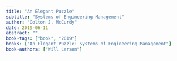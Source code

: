 ```yaml
---
title: "An Elegant Puzzle"
subtitle: "Systems of Engineering Management"
author: "Colton J. McCurdy"
date: 2019-06-11
abstract: ""
book-tags: ["book", "2019"]
books: ["An Elegant Puzzle: Systems of Engineering Management"]
book-authors: ["Will Larson"]
---
```

